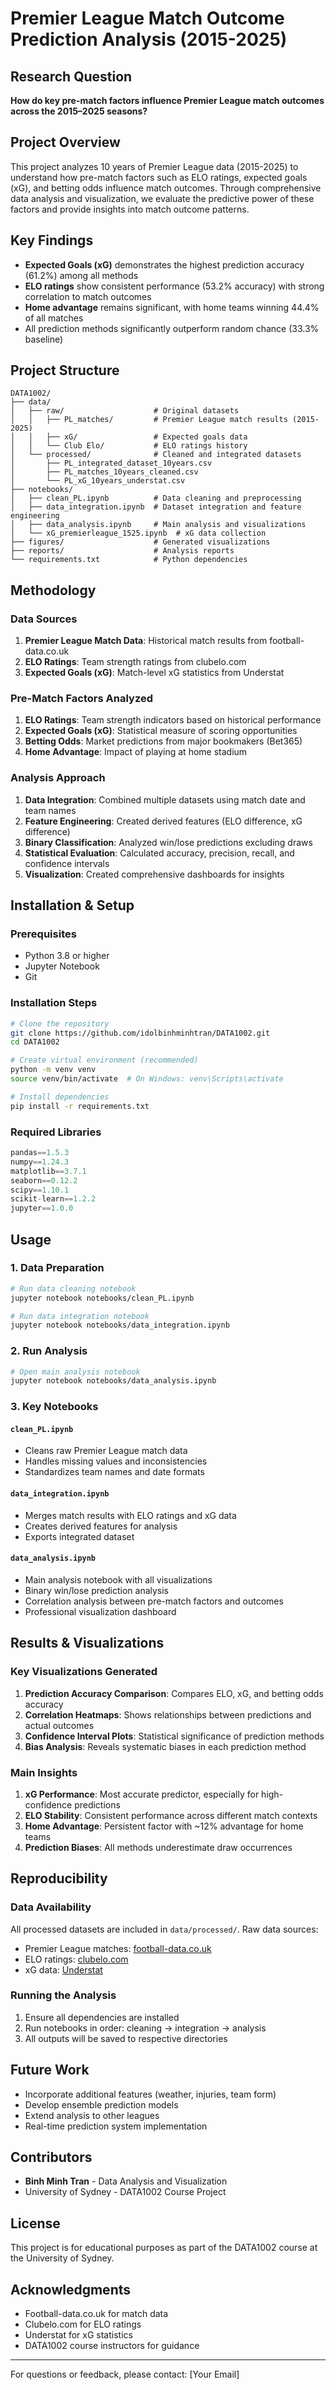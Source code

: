 # Premier League Match Outcome Prediction Analysis (2015-2025)

## Research Question
**How do key pre-match factors influence Premier League match outcomes across the 2015–2025 seasons?**

## Project Overview
This project analyzes 10 years of Premier League data (2015-2025) to understand how pre-match factors such as ELO ratings, expected goals (xG), and betting odds influence match outcomes. Through comprehensive data analysis and visualization, we evaluate the predictive power of these factors and provide insights into match outcome patterns.

## Key Findings
- **Expected Goals (xG)** demonstrates the highest prediction accuracy (61.2%) among all methods
- **ELO ratings** show consistent performance (53.2% accuracy) with strong correlation to match outcomes
- **Home advantage** remains significant, with home teams winning 44.4% of all matches
- All prediction methods significantly outperform random chance (33.3% baseline)

## Project Structure
```
DATA1002/
├── data/
│   ├── raw/                    # Original datasets
│   │   ├── PL_matches/         # Premier League match results (2015-2025)
│   │   ├── xG/                 # Expected goals data
│   │   └── Club Elo/           # ELO ratings history
│   └── processed/              # Cleaned and integrated datasets
│       ├── PL_integrated_dataset_10years.csv
│       ├── PL_matches_10years_cleaned.csv
│       └── PL_xG_10years_understat.csv
├── notebooks/
│   ├── clean_PL.ipynb          # Data cleaning and preprocessing
│   ├── data_integration.ipynb  # Dataset integration and feature engineering
│   ├── data_analysis.ipynb     # Main analysis and visualizations
│   └── xG_premierleague_1525.ipynb  # xG data collection
├── figures/                    # Generated visualizations
├── reports/                    # Analysis reports
└── requirements.txt            # Python dependencies
```

## Methodology

### Data Sources
1. **Premier League Match Data**: Historical match results from football-data.co.uk
2. **ELO Ratings**: Team strength ratings from clubelo.com
3. **Expected Goals (xG)**: Match-level xG statistics from Understat

### Pre-Match Factors Analyzed
1. **ELO Ratings**: Team strength indicators based on historical performance
2. **Expected Goals (xG)**: Statistical measure of scoring opportunities
3. **Betting Odds**: Market predictions from major bookmakers (Bet365)
4. **Home Advantage**: Impact of playing at home stadium

### Analysis Approach
1. **Data Integration**: Combined multiple datasets using match date and team names
2. **Feature Engineering**: Created derived features (ELO difference, xG difference)
3. **Binary Classification**: Analyzed win/lose predictions excluding draws
4. **Statistical Evaluation**: Calculated accuracy, precision, recall, and confidence intervals
5. **Visualization**: Created comprehensive dashboards for insights

## Installation & Setup

### Prerequisites
- Python 3.8 or higher
- Jupyter Notebook
- Git

### Installation Steps
```bash
# Clone the repository
git clone https://github.com/idolbinhminhtran/DATA1002.git
cd DATA1002

# Create virtual environment (recommended)
python -m venv venv
source venv/bin/activate  # On Windows: venv\Scripts\activate

# Install dependencies
pip install -r requirements.txt
```

### Required Libraries
```python
pandas==1.5.3
numpy==1.24.3
matplotlib==3.7.1
seaborn==0.12.2
scipy==1.10.1
scikit-learn==1.2.2
jupyter==1.0.0
```

## Usage

### 1. Data Preparation
```bash
# Run data cleaning notebook
jupyter notebook notebooks/clean_PL.ipynb

# Run data integration notebook  
jupyter notebook notebooks/data_integration.ipynb
```

### 2. Run Analysis
```bash
# Open main analysis notebook
jupyter notebook notebooks/data_analysis.ipynb
```

### 3. Key Notebooks

#### `clean_PL.ipynb`
- Cleans raw Premier League match data
- Handles missing values and inconsistencies
- Standardizes team names and date formats

#### `data_integration.ipynb`
- Merges match results with ELO ratings and xG data
- Creates derived features for analysis
- Exports integrated dataset

#### `data_analysis.ipynb`
- Main analysis notebook with all visualizations
- Binary win/lose prediction analysis
- Correlation analysis between pre-match factors and outcomes
- Professional visualization dashboard

## Results & Visualizations

### Key Visualizations Generated
1. **Prediction Accuracy Comparison**: Compares ELO, xG, and betting odds accuracy
2. **Correlation Heatmaps**: Shows relationships between predictions and actual outcomes
3. **Confidence Interval Plots**: Statistical significance of prediction methods
4. **Bias Analysis**: Reveals systematic biases in each prediction method

### Main Insights
1. **xG Performance**: Most accurate predictor, especially for high-confidence predictions
2. **ELO Stability**: Consistent performance across different match contexts
3. **Home Advantage**: Persistent factor with ~12% advantage for home teams
4. **Prediction Biases**: All methods underestimate draw occurrences

## Reproducibility

### Data Availability
All processed datasets are included in `data/processed/`. Raw data sources:
- Premier League matches: [football-data.co.uk](https://www.football-data.co.uk/)
- ELO ratings: [clubelo.com](http://clubelo.com/)
- xG data: [Understat](https://understat.com/)

### Running the Analysis
1. Ensure all dependencies are installed
2. Run notebooks in order: cleaning → integration → analysis
3. All outputs will be saved to respective directories

## Future Work
- Incorporate additional features (weather, injuries, team form)
- Develop ensemble prediction models
- Extend analysis to other leagues
- Real-time prediction system implementation

## Contributors
- **Binh Minh Tran** - Data Analysis and Visualization
- University of Sydney - DATA1002 Course Project

## License
This project is for educational purposes as part of the DATA1002 course at the University of Sydney.

## Acknowledgments
- Football-data.co.uk for match data
- Clubelo.com for ELO ratings
- Understat for xG statistics
- DATA1002 course instructors for guidance

---

For questions or feedback, please contact: [Your Email]